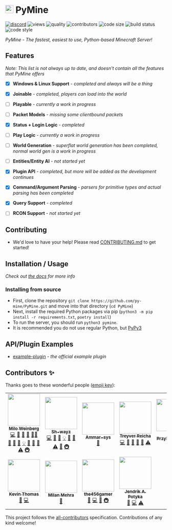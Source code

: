 # <img src="https://i.imgur.com/hXiemtm.png" height=25> PyMine
[![discord](https://img.shields.io/discord/936788458939224094.svg?label=&logo=discord&logoColor=ffffff&color=7389D8&labelColor=6A7EC2)](https://discord.gg/qcyufdMVQP)
![views](https://api.ghprofile.me/view?username=py-mine/PyMine&color=0FAE6E&style=flat&label=views)
![quality](https://www.codefactor.io/repository/github/py-mine/pymine/badge)
![contributors](https://img.shields.io/badge/dynamic/json?color=0FAE6E&label=contributors&query=contributors.length&url=https%3A%2F%2Fraw.githubusercontent.com%2Fpy-mine%2FPyMine%2Fmain%2F.all-contributorsrc)
![code size](https://img.shields.io/github/languages/code-size/py-mine/PyMine?color=0FAE6E)
![build status](https://img.shields.io/github/workflow/status/py-mine/PyMine/Python%20App?color=0FAE6E)
![code style](https://img.shields.io/badge/code%20style-black-000000.svg)


*PyMine - The fastest, easiest to use, Python-based Minecraft Server!*


## Features
*Note: This list is not always up to date, and doesn't contain all the features that PyMine offers*

- [X] **Windows & Linux Support** - *completed and always will be a thing*
- [x] **Joinable** - *completed, players can load into the world*
- [ ] **Playable** - *currently a work in progress*
- [ ] **Packet Models** - *missing some clientbound packets*
- [x] **Status + Login Logic** - *completed*
- [ ] **Play Logic** - *currently a work in progress*
- [ ] **World Generation** - *superflat world generation has been completed, normal world gen is a work in progress*
- [ ] **Entities/Entity AI** - *not started yet*
- [x] **Plugin API** - *completed, but more will be added as the development continues*
- [x] **Command/Argument Parsing** - *parsers for primitive types and actual parsing has been completed*
- [x] **Query Support** - *completed*
- [ ] **RCON Support** - *not started yet*


## Contributing
- We'd love to have your help! Please read [CONTRIBUTING.md](https://github.com/py-mine/PyMine/blob/main/CONTRIBUTING.md) to get started!


## Installation / Usage
*Check out [the docs](https://pymine.readthedocs.io/) for more info*
### Installing from source
- First, clone the repository `git clone https://github.com/py-mine/PyMine.git` and move into that directory (`cd PyMine`)
- Next, install the required Python packages via pip (`python3 -m pip install -r requirements.txt`, `poetry install`)
- To run the server, you should run `python3 pymine`.
- It is recommended you do not use regular Python, but [PyPy3](https://www.pypy.org/)


## API/Plugin Examples
- [example-plugin](https://github.com/py-mine/example-plugin) - *the official example plugin*


## Contributors ✨
Thanks goes to these wonderful people ([emoji key](https://allcontributors.org/docs/en/emoji-key)):

<!-- ALL-CONTRIBUTORS-LIST:START - Do not remove or modify this section -->
<!-- prettier-ignore-start -->
<!-- markdownlint-disable -->
<table>
  <tr>
    <td align="center"><a href="https://iapetus11.me"><img src="https://avatars.githubusercontent.com/u/38477514?v=4?s=100" width="100px;" alt=""/><br /><sub><b>Milo Weinberg</b></sub></a><br /><a href="https://github.com/py-mine/PyMine/commits?author=Iapetus-11" title="Code">💻</a> <a href="#design-Iapetus-11" title="Design">🎨</a> <a href="#plugin-Iapetus-11" title="Plugin/utility libraries">🔌</a> <a href="#data-Iapetus-11" title="Data">🔣</a> <a href="#mentoring-Iapetus-11" title="Mentoring">🧑‍🏫</a> <a href="https://github.com/py-mine/PyMine/commits?author=Iapetus-11" title="Documentation">📖</a> <a href="#question-Iapetus-11" title="Answering Questions">💬</a> <a href="https://github.com/py-mine/PyMine/issues?q=author%3AIapetus-11" title="Bug reports">🐛</a> <a href="#example-Iapetus-11" title="Examples">💡</a> <a href="#ideas-Iapetus-11" title="Ideas, Planning, & Feedback">🤔</a> <a href="#projectManagement-Iapetus-11" title="Project Management">📆</a> <a href="https://github.com/py-mine/PyMine/pulls?q=is%3Apr+reviewed-by%3AIapetus-11" title="Reviewed Pull Requests">👀</a> <a href="https://github.com/py-mine/PyMine/commits?author=Iapetus-11" title="Tests">⚠️</a> <a href="#infra-Iapetus-11" title="Infrastructure (Hosting, Build-Tools, etc)">🚇</a></td>
    <td align="center"><a href="https://github.com/Sh-wayz"><img src="https://avatars.githubusercontent.com/u/67710582?v=4?s=100" width="100px;" alt=""/><br /><sub><b>Sh-wayz</b></sub></a><br /><a href="https://github.com/py-mine/PyMine/commits?author=Sh-wayz" title="Code">💻</a> <a href="https://github.com/py-mine/PyMine/issues?q=author%3ASh-wayz" title="Bug reports">🐛</a> <a href="https://github.com/py-mine/PyMine/commits?author=Sh-wayz" title="Documentation">📖</a> <a href="#example-Sh-wayz" title="Examples">💡</a> <a href="#question-Sh-wayz" title="Answering Questions">💬</a> <a href="https://github.com/py-mine/PyMine/pulls?q=is%3Apr+reviewed-by%3ASh-wayz" title="Reviewed Pull Requests">👀</a> <a href="https://github.com/py-mine/PyMine/commits?author=Sh-wayz" title="Tests">⚠️</a> <a href="#projectManagement-Sh-wayz" title="Project Management">📆</a> <a href="#infra-Sh-wayz" title="Infrastructure (Hosting, Build-Tools, etc)">🚇</a></td>
    <td align="center"><a href="https://github.com/Ammar-sys"><img src="https://avatars.githubusercontent.com/u/69536330?v=4?s=100" width="100px;" alt=""/><br /><sub><b>Ammar-sys</b></sub></a><br /><a href="https://github.com/py-mine/PyMine/commits?author=Ammar-sys" title="Documentation">📖</a></td>
    <td align="center"><a href="https://github.com/emerald73"><img src="https://avatars.githubusercontent.com/u/70043252?v=4?s=100" width="100px;" alt=""/><br /><sub><b>Treyver Reicha</b></sub></a><br /><a href="https://github.com/py-mine/PyMine/commits?author=emerald73" title="Code">💻</a> <a href="https://github.com/py-mine/PyMine/pulls?q=is%3Apr+reviewed-by%3Aemerald73" title="Reviewed Pull Requests">👀</a> <a href="#ideas-emerald73" title="Ideas, Planning, & Feedback">🤔</a> <a href="https://github.com/py-mine/PyMine/issues?q=author%3Aemerald73" title="Bug reports">🐛</a> <a href="#projectManagement-emerald73" title="Project Management">📆</a> <a href="https://github.com/py-mine/PyMine/commits?author=emerald73" title="Tests">⚠️</a></td>
    <td align="center"><a href="https://github.com/itsmewulf"><img src="https://avatars.githubusercontent.com/u/63970738?v=4?s=100" width="100px;" alt=""/><br /><sub><b>Paul Przybyszewski</b></sub></a><br /><a href="https://github.com/py-mine/PyMine/commits?author=itsmewulf" title="Code">💻</a></td>
    <td align="center"><a href="https://github.com/ashwinvin"><img src="https://avatars.githubusercontent.com/u/38067089?v=4?s=100" width="100px;" alt=""/><br /><sub><b>Ashwin Vinod</b></sub></a><br /><a href="#ideas-ashwinvin" title="Ideas, Planning, & Feedback">🤔</a> <a href="https://github.com/py-mine/PyMine/commits?author=ashwinvin" title="Code">💻</a> <a href="https://github.com/py-mine/PyMine/commits?author=ashwinvin" title="Documentation">📖</a></td>
    <td align="center"><a href="https://sofi.codes"><img src="https://avatars.githubusercontent.com/u/20756843?v=4?s=100" width="100px;" alt=""/><br /><sub><b>imSofi</b></sub></a><br /><a href="https://github.com/py-mine/PyMine/issues?q=author%3Aimsofi" title="Bug reports">🐛</a></td>
  </tr>
  <tr>
    <td align="center"><a href="https://kevinthomas.codes/"><img src="https://avatars.githubusercontent.com/u/46242684?v=4?s=100" width="100px;" alt=""/><br /><sub><b>Kevin Thomas</b></sub></a><br /><a href="#ideas-TrustedMercury" title="Ideas, Planning, & Feedback">🤔</a> <a href="https://github.com/py-mine/PyMine/commits?author=TrustedMercury" title="Code">💻</a></td>
    <td align="center"><a href="https://milanm.tk"><img src="https://avatars.githubusercontent.com/u/29466935?v=4?s=100" width="100px;" alt=""/><br /><sub><b>Milan Mehra</b></sub></a><br /><a href="#ideas-milanmdev" title="Ideas, Planning, & Feedback">🤔</a></td>
    <td align="center"><a href="https://github.com/the456gamer"><img src="https://avatars.githubusercontent.com/u/42748092?v=4?s=100" width="100px;" alt=""/><br /><sub><b>the456gamer</b></sub></a><br /><a href="#ideas-the456gamer" title="Ideas, Planning, & Feedback">🤔</a> <a href="https://github.com/py-mine/PyMine/commits?author=the456gamer" title="Code">💻</a> <a href="https://github.com/py-mine/PyMine/issues?q=author%3Athe456gamer" title="Bug reports">🐛</a> <a href="#infra-the456gamer" title="Infrastructure (Hosting, Build-Tools, etc)">🚇</a></td>
    <td align="center"><a href="https://github.com/DigonIO"><img src="https://avatars.githubusercontent.com/u/21240743?v=4?s=100" width="100px;" alt=""/><br /><sub><b>Jendrik A. Potyka</b></sub></a><br /><a href="#ideas-jpotyka" title="Ideas, Planning, & Feedback">🤔</a> <a href="https://github.com/py-mine/PyMine/commits?author=jpotyka" title="Code">💻</a> <a href="https://github.com/py-mine/PyMine/commits?author=jpotyka" title="Tests">⚠️</a></td>
  </tr>
</table>

<!-- markdownlint-restore -->
<!-- prettier-ignore-end -->

<!-- ALL-CONTRIBUTORS-LIST:END -->

This project follows the [all-contributors](https://github.com/all-contributors/all-contributors) specification. Contributions of any kind welcome!
